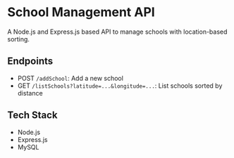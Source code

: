 # School Management API

A Node.js and Express.js based API to manage schools with location-based sorting.

## Endpoints

-   POST `/addSchool`: Add a new school
-   GET `/listSchools?latitude=...&longitude=...`: List schools sorted by distance

## Tech Stack

-   Node.js
-   Express.js
-   MySQL
